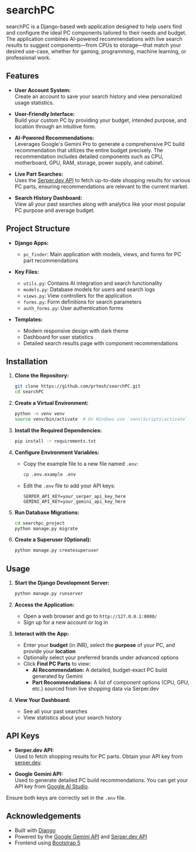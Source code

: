 # searchPC

searchPC is a Django-based web application designed to help users find and configure the ideal PC components tailored to their needs and budget. The application combines AI-powered recommendations with live search results to suggest components—from CPUs to storage—that match your desired use-case, whether for gaming, programming, machine learning, or professional work.

## Features

- **User Account System:**  
  Create an account to save your search history and view personalized usage statistics.
  
- **User-Friendly Interface:**  
  Build your custom PC by providing your budget, intended purpose, and location through an intuitive form.
  
- **AI-Powered Recommendations:**  
  Leverages Google's Gemini Pro to generate a comprehensive PC build recommendation that utilizes the entire budget precisely. The recommendation includes detailed components such as CPU, motherboard, GPU, RAM, storage, power supply, and cabinet.
  
- **Live Part Searches:**  
  Uses the [Serper.dev API](https://serper.dev/) to fetch up-to-date shopping results for various PC parts, ensuring recommendations are relevant to the current market.
  
- **Search History Dashboard:**  
  View all your past searches along with analytics like your most popular PC purpose and average budget.

## Project Structure

- **Django Apps:**
  - `pc_finder`: Main application with models, views, and forms for PC part recommendations

- **Key Files:**
  - `utils.py`: Contains AI integration and search functionality
  - `models.py`: Database models for users and search logs
  - `views.py`: View controllers for the application
  - `forms.py`: Form definitions for search parameters
  - `auth_forms.py`: User authentication forms

- **Templates:**
  - Modern responsive design with dark theme
  - Dashboard for user statistics
  - Detailed search results page with component recommendations

## Installation

1. **Clone the Repository:**

   ```bash
   git clone https://github.com/prtmsh/searchPC.git
   cd searchPC
   ```

2. **Create a Virtual Environment:**

   ```bash
   python -m venv venv
   source venv/bin/activate  # On Windows use `venv\Scripts\activate`
   ```

3. **Install the Required Dependencies:**

   ```bash
   pip install -r requirements.txt
   ```

4. **Configure Environment Variables:**

   - Copy the example file to a new file named `.env`:

     ```bash
     cp .env.example .env
     ```

   - Edit the `.env` file to add your API keys:

     ```
     SERPER_API_KEY=your_serper_api_key_here
     GEMINI_API_KEY=your_gemini_api_key_here
     ```

5. **Run Database Migrations:**

   ```bash
   cd searchpc_project
   python manage.py migrate
   ```

6. **Create a Superuser (Optional):**

   ```bash
   python manage.py createsuperuser
   ```

## Usage

1. **Start the Django Development Server:**

   ```bash
   python manage.py runserver
   ```

2. **Access the Application:**

   - Open a web browser and go to `http://127.0.0.1:8000/`
   - Sign up for a new account or log in

3. **Interact with the App:**

   - Enter your **budget** (in INR), select the **purpose** of your PC, and provide your **location**
   - Optionally select your preferred brands under advanced options
   - Click **Find PC Parts** to view:
     - **AI Recommendation:** A detailed, budget-exact PC build generated by Gemini
     - **Part Recommendations:** A list of component options (CPU, GPU, etc.) sourced from live shopping data via Serper.dev

4. **View Your Dashboard:**
   - See all your past searches
   - View statistics about your search history

## API Keys

- **Serper.dev API:**  
  Used to fetch shopping results for PC parts. Obtain your API key from [serper.dev](https://serper.dev/).

- **Google Gemini API:**  
  Used to generate detailed PC build recommendations. You can get your API key from [Google AI Studio](https://makersuite.google.com/).

Ensure both keys are correctly set in the `.env` file.

## Acknowledgements

- Built with [Django](https://www.djangoproject.com/)
- Powered by the [Google Gemini API](https://ai.google.dev/) and [Serper.dev API](https://serper.dev/)
- Frontend using [Bootstrap 5](https://getbootstrap.com/)
